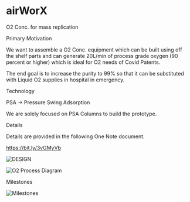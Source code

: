 # airWorX
O2 Conc. for mass replication

Primary Motivation

We want to assemble a O2 Conc. equipment which can be built using off the shelf parts and can generate 20L/min of process grade oxygen (90 percent or higher) which is ideal for O2 needs of Covid Patents.

The end goal is to increase the purity to 99% so that it can be substituted with Liquid O2 supplies in hospital in emergency. 

Technology

PSA -> Pressure Swing Adsorption

We are solely focused on PSA Columns to build the prototype. 

Details

Details are provided in the following One Note document. 

https://bit.ly/3vGMyVb


![DESIGN](https://i.ibb.co/t8j9Wjr/PSA-O2-CYCLE.png)


![O2 Process Diagram](https://i.ibb.co/PZNLdzQ/PSA-O2-Process-Diagram.png)


Milestones

![Milestones](https://i.ibb.co/YpQKnDJ/Milestones.png)
